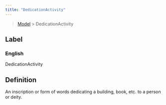 ```yaml
---
title: "DedicationActivity"
---
```


> [Model](./../) > DedicationActivity

## Label

### English
DedicationActivity


## Definition
An inscription or form of words dedicating a building, book, etc. to a person or deity. 


    
